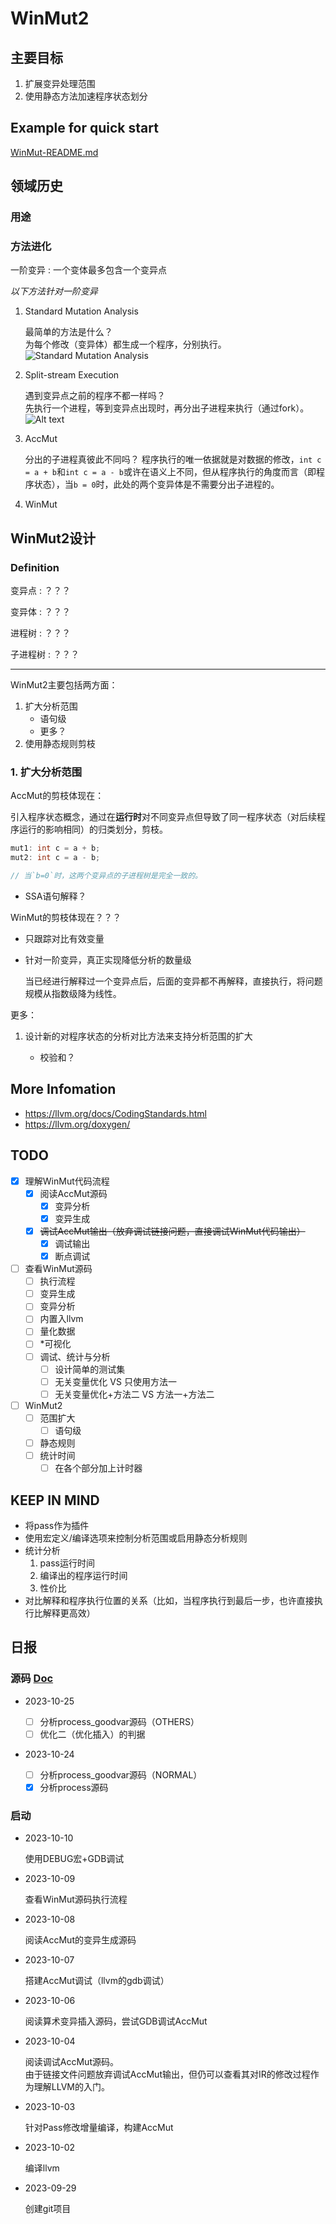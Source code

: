 # WinMut2

## 主要目标

1. 扩展变异处理范围
2. 使用静态方法加速程序状态划分

## Example for quick start

[WinMut-README.md](README-WinMut.md)

## 领域历史

### 用途

### 方法进化

一阶变异
: 一个变体最多包含一个变异点  

*以下方法针对一阶变异*

1. Standard Mutation Analysis

   最简单的方法是什么？  
   为每个修改（变异体）都生成一个程序，分别执行。  
   ![Standard Mutation Analysis](image.png)

2. Split-stream Execution

   遇到变异点之前的程序不都一样吗？  
   先执行一个进程，等到变异点出现时，再分出子进程来执行（通过fork）。  
   ![Alt text](image-1.png)

3. AccMut  

   分出的子进程真彼此不同吗？
   程序执行的唯一依据就是对数据的修改，`int c = a + b`和`int c = a - b`或许在语义上不同，但从程序执行的角度而言（即程序状态），当`b = 0`时，此处的两个变异体是不需要分出子进程的。

4. WinMut
  
## WinMut2设计

### Definition

变异点
: ？？？

变异体
: ？？？

进程树
: ？？？

子进程树
: ？？？

---

WinMut2主要包括两方面：

1. 扩大分析范围
   - 语句级
   - 更多？
2. 使用静态规则剪枝

### 1. 扩大分析范围

AccMut的剪枝体现在：

引入程序状态概念，通过在**运行时**对不同变异点但导致了同一程序状态（对后续程序运行的影响相同）的归类划分，剪枝。

``` c
mut1: int c = a + b;
mut2: int c = a - b;

// 当`b=0`时，这两个变异点的子进程树是完全一致的。
```

- SSA语句解释？

WinMut的剪枝体现在？？？

- 只跟踪对比有效变量
- 针对一阶变异，真正实现降低分析的数量级

  当已经进行解释过一个变异点后，后面的变异都不再解释，直接执行，将问题规模从指数级降为线性。

更多：

1. 设计新的对程序状态的分析对比方法来支持分析范围的扩大

   - 校验和？

## More Infomation

- <https://llvm.org/docs/CodingStandards.html>
- <https://llvm.org/doxygen/>

## TODO

- [x] 理解WinMut代码流程
  - [x] 阅读AccMut源码
    - [x] 变异分析
    - [x] 变异生成
  - [x] ~~调试AccMut输出（放弃调试链接问题，直接调试WinMut代码输出）~~
    - [x] 调试输出
    - [x] 断点调试
- [ ] 查看WinMut源码
  - [ ] 执行流程
  - [ ] 变异生成
  - [ ] 变异分析
  - [ ] 内置入llvm
  - [ ] 量化数据
  - [ ] *可视化
  - [ ] 调试、统计与分析
    - [ ] 设计简单的测试集
    - [ ] 无关变量优化  VS 只使用方法一
    - [ ] 无关变量优化+方法二 VS 方法一+方法二
- [ ] WinMut2
  - [ ] 范围扩大
    - [ ] 语句级
  - [ ] 静态规则
  - [ ] 统计时间
    - [ ] 在各个部分加上计时器

## KEEP IN MIND

- 将pass作为插件
- 使用宏定义/编译选项来控制分析范围或启用静态分析规则
- 统计分析
   1. pass运行时间
   2. 编译出的程序运行时间
   3. 性价比
- 对比解释和程序执行位置的关系（比如，当程序执行到最后一步，也许直接执行比解释更高效）

## 日报

### 源码 [Doc](README-WinMut解析.md)

- 2023-10-25

  - [ ] 分析process_goodvar源码（OTHERS）
  - [ ] 优化二（优化插入）的判据

- 2023-10-24

  - [ ] 分析process_goodvar源码（NORMAL）
  - [x] 分析process源码

### 启动

- 2023-10-10

    使用DEBUG宏+GDB调试

- 2023-10-09

  查看WinMut源码执行流程

- 2023-10-08

  阅读AccMut的变异生成源码

- 2023-10-07

  搭建AccMut调试（llvm的gdb调试）

- 2023-10-06

  阅读算术变异插入源码，尝试GDB调试AccMut

- 2023-10-04

  阅读调试AccMut源码。  
  由于链接文件问题放弃调试AccMut输出，但仍可以查看其对IR的修改过程作为理解LLVM的入门。

- 2023-10-03

  针对Pass修改增量编译，构建AccMut

- 2023-10-02

  编译llvm

- 2023-09-29

  创建git项目
